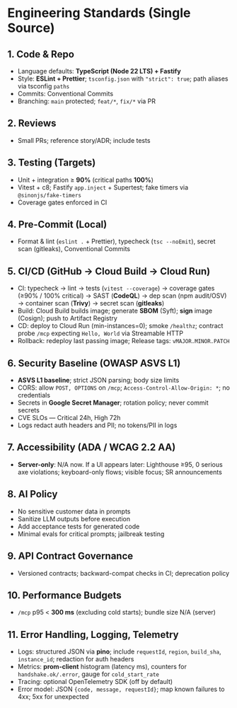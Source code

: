# Engineering Standards (Single Source)

## 1. Code & Repo
- Language defaults: **TypeScript (Node 22 LTS) + Fastify**
- Style: **ESLint + Prettier**; `tsconfig.json` with `"strict": true`; path aliases via tsconfig `paths`
- Commits: Conventional Commits
- Branching: `main` protected; `feat/*`, `fix/*` via PR

## 2. Reviews
- Small PRs; reference story/ADR; include tests

## 3. Testing (Targets)
- Unit + integration ≥ **90%** (critical paths **100%**)
- Vitest + c8; Fastify `app.inject` + Supertest; fake timers via `@sinonjs/fake-timers`
- Coverage gates enforced in CI

## 4. Pre-Commit (Local)
- Format & lint (`eslint .` + Prettier), typecheck (`tsc --noEmit`), secret scan (gitleaks), Conventional Commits

## 5. CI/CD (GitHub → Cloud Build → Cloud Run)
- CI: typecheck → lint → tests (`vitest --coverage`) → coverage gates (≥90% / 100% critical) → SAST (**CodeQL**) → dep scan (npm audit/OSV) → container scan (**Trivy**) → secret scan (**gitleaks**)
- Build: Cloud Build builds image; generate **SBOM** (Syft); **sign** image (Cosign); push to Artifact Registry
- CD: deploy to Cloud Run (min-instances=0); smoke `/healthz`; contract probe `/mcp` expecting `Hello, World` via Streamable HTTP
- Rollback: redeploy last passing image; Release tags: `vMAJOR.MINOR.PATCH`

## 6. Security Baseline (OWASP ASVS L1)
- **ASVS L1 baseline**; strict JSON parsing; body size limits
- CORS: allow `POST, OPTIONS` on `/mcp`; `Access-Control-Allow-Origin: *`; no credentials
- Secrets in **Google Secret Manager**; rotation policy; never commit secrets
- CVE SLOs — Critical 24h, High 72h
- Logs redact auth headers and PII; no tokens/PII in logs

## 7. Accessibility (ADA / WCAG 2.2 AA)
- **Server-only**: N/A now. If a UI appears later: Lighthouse ≥95, 0 serious axe violations; keyboard-only flows; visible focus; SR announcements

## 8. AI Policy
- No sensitive customer data in prompts
- Sanitize LLM outputs before execution
- Add acceptance tests for generated code
- Minimal evals for critical prompts; jailbreak testing

## 9. API Contract Governance
- Versioned contracts; backward-compat checks in CI; deprecation policy

## 10. Performance Budgets
- `/mcp` p95 < **300 ms** (excluding cold starts); bundle size N/A (server)

## 11. Error Handling, Logging, Telemetry
- Logs: structured JSON via **pino**; include `requestId`, `region`, `build_sha`, `instance_id`; redaction for auth headers
- Metrics: **prom-client** histogram (latency ms), counters for `handshake.ok/.error`, gauge for `cold_start_rate`
- Tracing: optional OpenTelemetry SDK (off by default)
- Error model: JSON `{code, message, requestId}`; map known failures to 4xx; 5xx for unexpected